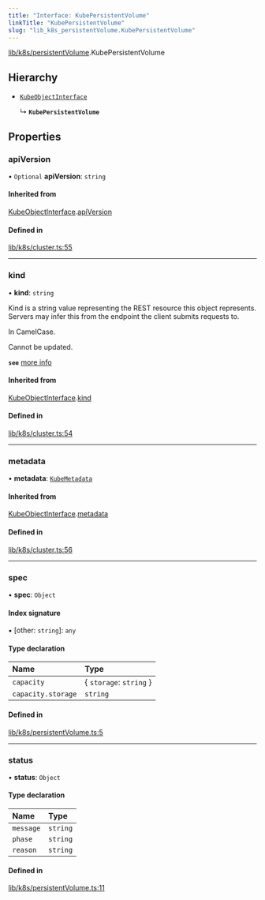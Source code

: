 ```yaml
---
title: "Interface: KubePersistentVolume"
linkTitle: "KubePersistentVolume"
slug: "lib_k8s_persistentVolume.KubePersistentVolume"
---
```


[lib/k8s/persistentVolume](../modules/lib_k8s_persistentVolume.md).KubePersistentVolume

## Hierarchy

- [`KubeObjectInterface`](lib_k8s_cluster.KubeObjectInterface.md)

  ↳ **`KubePersistentVolume`**

## Properties

### apiVersion

• `Optional` **apiVersion**: `string`

#### Inherited from

[KubeObjectInterface](lib_k8s_cluster.KubeObjectInterface.md).[apiVersion](lib_k8s_cluster.KubeObjectInterface.md#apiversion)

#### Defined in

[lib/k8s/cluster.ts:55](https://github.com/headlamp-k8s/headlamp/blob/e3b4c5c7/frontend/src/lib/k8s/cluster.ts#L55)

___

### kind

• **kind**: `string`

Kind is a string value representing the REST resource this object represents.
Servers may infer this from the endpoint the client submits requests to.

In CamelCase.

Cannot be updated.

**`see`** [more info](https://git.k8s.io/community/contributors/devel/sig-architecture/api-conventions.md#types-kinds)

#### Inherited from

[KubeObjectInterface](lib_k8s_cluster.KubeObjectInterface.md).[kind](lib_k8s_cluster.KubeObjectInterface.md#kind)

#### Defined in

[lib/k8s/cluster.ts:54](https://github.com/headlamp-k8s/headlamp/blob/e3b4c5c7/frontend/src/lib/k8s/cluster.ts#L54)

___

### metadata

• **metadata**: [`KubeMetadata`](lib_k8s_cluster.KubeMetadata.md)

#### Inherited from

[KubeObjectInterface](lib_k8s_cluster.KubeObjectInterface.md).[metadata](lib_k8s_cluster.KubeObjectInterface.md#metadata)

#### Defined in

[lib/k8s/cluster.ts:56](https://github.com/headlamp-k8s/headlamp/blob/e3b4c5c7/frontend/src/lib/k8s/cluster.ts#L56)

___

### spec

• **spec**: `Object`

#### Index signature

▪ [other: `string`]: `any`

#### Type declaration

| Name | Type |
| :------ | :------ |
| `capacity` | { `storage`: `string`  } |
| `capacity.storage` | `string` |

#### Defined in

[lib/k8s/persistentVolume.ts:5](https://github.com/headlamp-k8s/headlamp/blob/e3b4c5c7/frontend/src/lib/k8s/persistentVolume.ts#L5)

___

### status

• **status**: `Object`

#### Type declaration

| Name | Type |
| :------ | :------ |
| `message` | `string` |
| `phase` | `string` |
| `reason` | `string` |

#### Defined in

[lib/k8s/persistentVolume.ts:11](https://github.com/headlamp-k8s/headlamp/blob/e3b4c5c7/frontend/src/lib/k8s/persistentVolume.ts#L11)
